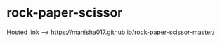 # rock-paper-scissor                                     


Hosted link --> https://manisha017.github.io/rock-paper-scissor-master/
